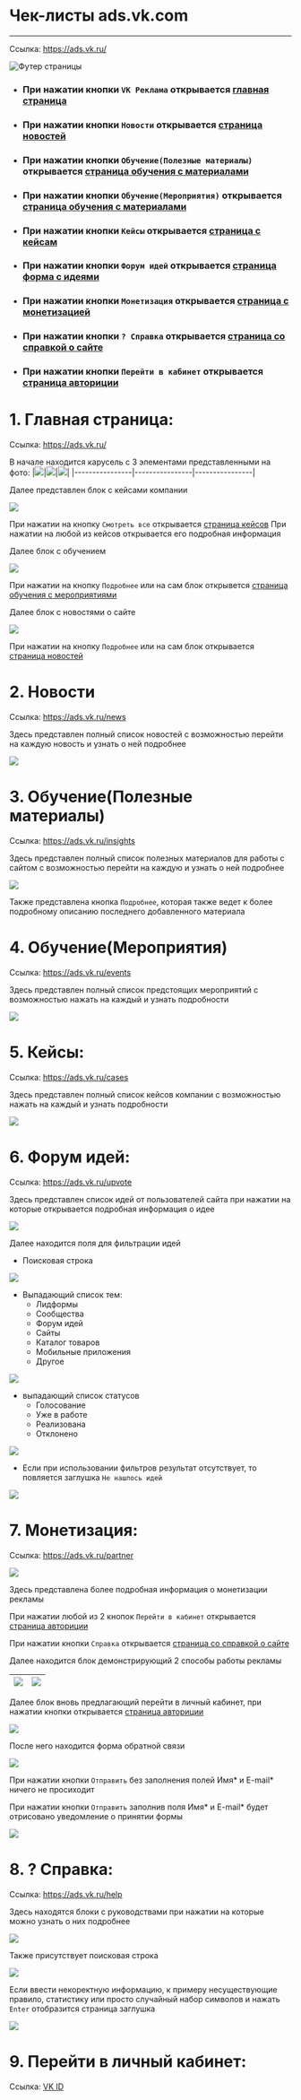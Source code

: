 # Чек-листы ads.vk.com

---

Ссылка: https://ads.vk.ru/

![Футер страницы](src/image.png)

* ### При нажатии кнопки `VK Реклама` открывается [главная страница](#1)
* ### При нажатии кнопки `Новости` открывается [страница новостей](#2)
* ### При нажатии кнопки `Обучение(Полезные материалы)` открывается [страница обучения с материалами](#3)
* ### При нажатии кнопки `Обучение(Мероприятия)` открывается [страница обучения с материалами](#4)
* ### При нажатии кнопки `Кейсы` открывается [страница с кейсам](#5)
* ### При нажатии кнопки `Форум идей` открывается [страница форма с идеями](#6)
* ### При нажатии кнопки `Монетизация` открывается [страница с монетизацией](#7)
* ### При нажатии кнопки `? Справка` открывается [страница со справкой о сайте](#8)
* ### При нажатии кнопки `Перейти в кабинет` открывается [страница авториции](#9)

# 1. Главная страница: <a name="1"></a>
Ссылка: https://ads.vk.ru/

В начале находится карусель с 3 элементами представленными на фото:
|![](src/image-1.png)|![](src/image-3.png)|![](src/image-4.png)|
|----------------|----------------|----------------|

Далее представлен блок с кейсами компании

![](src/image-5.png)

При нажатии на кнопку `Смотреть все` открывается [страница кейсов](#4)
При нажатии на любой из кейсов открывается его подробная информация

Далее блок с обучением

![](src/image-6.png)

При нажатии на кнопку `Подробнее` или на сам блок открывется [страница обучения с мероприятиями](#4)

Далее блок с новостями о сайте

![](src/image-7.png)

При нажатии на кнопку `Подробнее` или на сам блок открывается [страница новостей](#2)

# 2. Новости <a name="2"></a>
Ссылка: https://ads.vk.ru/news

Здесь представлен полный список новостей с возможностью перейти на каждую новость и узнать о ней подробнее

![](src/image-8.png)

# 3. Обучение(Полезные материалы) <a name="3"></a>
Ссылка: https://ads.vk.ru/insights

Здесь представлен полный список полезных материалов для работы с сайтом с возможностью перейти на каждую и узнать о ней подробнее

![](src/image-9.png)

Также представлена кнопка `Подробнее`, которая также ведет к более подробному описанию последнего добавленного материала

# 4. Обучение(Мероприятия) <a name="4"></a>
Ссылка: https://ads.vk.ru/events

Здесь представлен полный список предстоящих мероприятий с возможностью нажать на каждый и узнать подробности

![](src/image-10.png)

# 5. Кейсы: <a name="5"></a>

Ссылка: https://ads.vk.ru/cases

Здесь представлен полный список кейсов компании с возможностью нажать на каждый и узнать подробности

![](src/image-11.png)

# 6. Форум идей: <a name="6"></a>
Ссылка: https://ads.vk.ru/upvote

Здесь представлен список идей от пользователей сайта при нажатии на которые открывается подробная информация о идее

![](src/image-12.png)

Далее находится поля для фильтрации идей

* Поисковая строка

![](src/image-14.png)

* Выпадающий список тем:
  * Лидформы
  * Сообщества
  * Форум идей
  * Сайты
  * Каталог товаров
  * Мобильные приложения
  * Другое

![](src/image-15.png)

* выпадающий список статусов
  * Голосование
  * Уже в работе
  * Реализована
  * Отклонено

![](src/image-16.png)

* Если при использовании фильтров результат отсутствует, то повляется заглушка `Не нашлось идей`

![](src/image-13.png)




# 7. Монетизация: <a name="7"></a>
Ссылка: https://ads.vk.ru/partner

![](src/image-17.png)

Здесь представлена более подробная информация о монетизации рекламы

При нажатии любой из 2 кнопок `Перейти в кабинет` открывается [страница авториции](#9)

При нажатии кнопки `Справка` открывается [страница со справкой о сайте](#8)

Далее находится блок демонстрирующий 2 способы работы рекламы

|![](src/image-18.png)|![](src/image-19.png)|
|-----------------|-----------------|

Далее блок вновь предлагающий перейти в личный кабинет, при нажатии кнопки открывается [страница авториции](#9)

![](src/image-20.png)

После него находится форма обратной связи

![](src/image-21.png)

При нажатии кнопки `Отправить` без заполнения полей Имя* и E-mail* ничего не просиходит

При нажатии кнопки `Отправить` заполнив поля Имя* и E-mail* будет отрисовано уведомление о принятии формы

![](src/image-22.png)

# 8. ? Справка: <a name="8"></a>
Ссылка: https://ads.vk.ru/help

Здесь находятся блоки с руководствами при нажатии на которые можно узнать о них подробнее

![](src/image-23.png)

Также присутствует поисковая строка

![](src/image-24.png)

Если ввести некоректную информацию, к примеру несуществующие правило, статистику или просто случайный набор символов и нажать `Enter` отобразится страница заглушка

![](src/image-25.png)

# 9. Перейти в личный кабинет: <a name="9"></a>
Ссылка: [VK ID](https://id.vk.ru/auth?app_id=8064163&response_type=silent_token&v=1.61.1&redirect_uri=https%3A%2F%2Fads.vk.ru%2Fapi%2Fcallbacks%2Fvkconnect-complete&uuid=Nc1ArlGuzaSS_J8VuOX9R&redirect_state=%257B%2522redirect_url%2522%253A%2522https%253A%252F%252Fads.vk.ru%252Fhq%253FrequiredAccount%253Dadvert%2522%257D)

